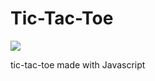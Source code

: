 
<h1>Tic-Tac-Toe</h1>

<img src="https://lh3.googleusercontent.com/AQAWLxzQq8frCjArDllUAiFWz_tMkwyKUVfOv0v0E5DoXVzEuPGUAW4HKB8FTi5_h8-fWZg380PsifoIHW-jneNP-6P4ZhQ0HIHFyVk" heigth=50px;>

tic-tac-toe made with Javascript
